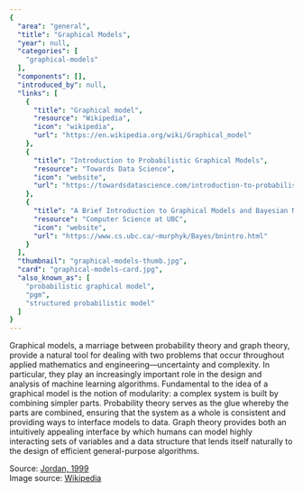 ```yaml
---
{
  "area": "general",
  "title": "Graphical Models",
  "year": null,
  "categories": [
    "graphical-models"
  ],
  "components": [],
  "introduced_by": null,
  "links": [
    {
      "title": "Graphical model",
      "resource": "Wikipedia",
      "icon": "wikipedia",
      "url": "https://en.wikipedia.org/wiki/Graphical_model"
    },
    {
      "title": "Introduction to Probabilistic Graphical Models",
      "resource": "Towards Data Science",
      "icon": "website",
      "url": "https://towardsdatascience.com/introduction-to-probabilistic-graphical-models-b8e0bf459812"
    },
    {
      "title": "A Brief Introduction to Graphical Models and Bayesian Networks",
      "resource": "Computer Science at UBC",
      "icon": "website",
      "url": "https://www.cs.ubc.ca/~murphyk/Bayes/bnintro.html"
    }
  ],
  "thumbnail": "graphical-models-thumb.jpg",
  "card": "graphical-models-card.jpg",
  "also_known_as": [
    "probabilistic graphical model",
    "pgm",
    "structured probabilistic model"
  ]
}
---
```

Graphical models, a marriage between probability theory and graph theory, provide a natural tool for dealing with two problems that occur throughout applied mathematics and engineering—uncertainty and complexity. In particular, they play an increasingly important role in the design and analysis of machine learning algorithms. Fundamental to the idea of a graphical model is the notion of modularity: a complex system is built by combining simpler parts. Probability theory serves as the glue whereby the parts are combined, ensuring that the system as a whole is consistent and providing ways to interface models to data. Graph theory provides both an intuitively appealing interface by which humans can model highly interacting sets of variables and a data structure that lends itself naturally to the design of efficient general-purpose algorithms.

Source: [Jordan, 1999](https://mitpress.mit.edu/books/learning-graphical-models)  
Image source: [Wikipedia](https://en.wikipedia.org/wiki/Graphical_model#/media/File:Graph_model.svg)
